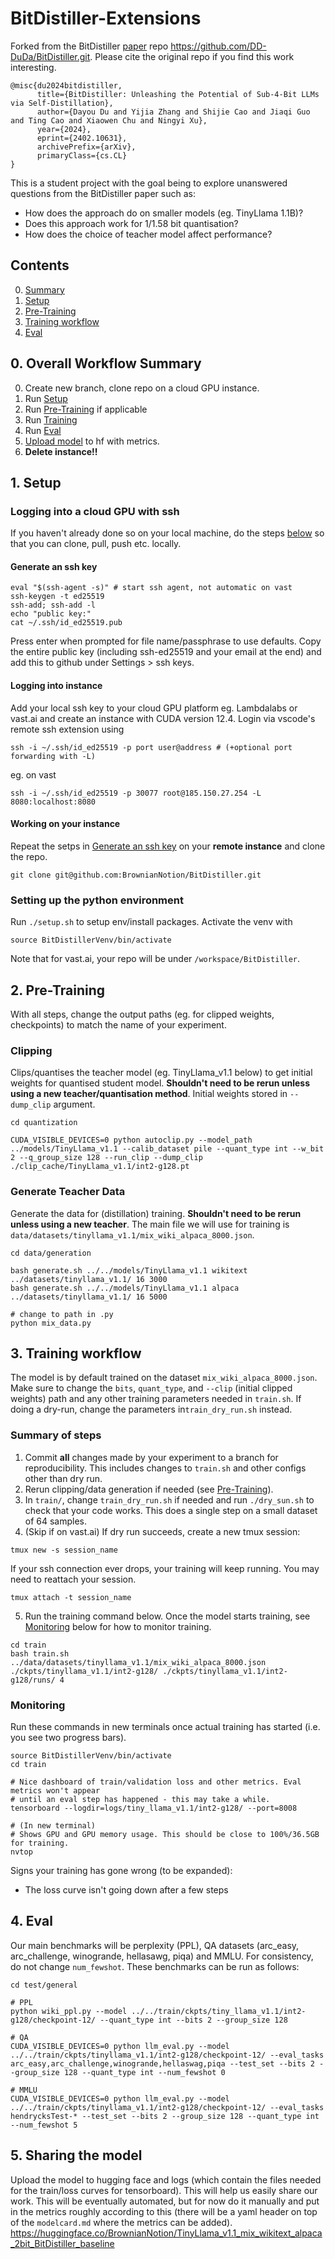 # BitDistiller-Extensions
Forked from the BitDistiller [paper](http://arxiv.org/abs/2402.10631) repo https://github.com/DD-DuDa/BitDistiller.git. Please cite the original repo if you find this work interesting.

```
@misc{du2024bitdistiller,
      title={BitDistiller: Unleashing the Potential of Sub-4-Bit LLMs via Self-Distillation}, 
      author={Dayou Du and Yijia Zhang and Shijie Cao and Jiaqi Guo and Ting Cao and Xiaowen Chu and Ningyi Xu},
      year={2024},
      eprint={2402.10631},
      archivePrefix={arXiv},
      primaryClass={cs.CL}
}
```
This is a student project with the goal being to explore unanswered questions from the BitDistiller paper such as:
- How does the approach do on smaller models (eg. TinyLlama 1.1B)?
- Does this approach work for 1/1.58 bit quantisation?
- How does the choice of teacher model affect performance?

## Contents
0. [Summary](#0-overall-workflow-summary)
1. [Setup](#1-setup)
2. [Pre-Training](#2-pre-training)
3. [Training workflow](#3-training-workflow)
4. [Eval](#4-eval)

## 0. Overall Workflow Summary
0. Create new branch, clone repo on a cloud GPU instance. 
1. Run [Setup](#1-setup)
2. Run [Pre-Training](#2-pre-training) if applicable
3. Run [Training](#3-training-workflow) 
4. Run [Eval](#4-eval)
5. [Upload model](#5-sharing-the-model) to hf with metrics.
6. **Delete instance!!**


## 1. Setup
### Logging into a cloud GPU with ssh 
If you haven't already done so on your local machine, do the steps [below](#generate-an-ssh-key-and-add-it-to-github) so that you can clone, pull, push etc. locally.
#### Generate an ssh key
```
eval "$(ssh-agent -s)" # start ssh agent, not automatic on vast
ssh-keygen -t ed25519
ssh-add; ssh-add -l
echo "public key:"
cat ~/.ssh/id_ed25519.pub
```
Press enter when prompted for file name/passphrase to use defaults. Copy the entire public key (including ssh-ed25519 and your email at the end) and add this to github under Settings > ssh keys.

#### Logging into instance
Add your local ssh key to your cloud GPU platform eg. Lambdalabs or vast.ai and create an instance with CUDA version 12.4. Login via vscode's remote ssh extension using 
```
ssh -i ~/.ssh/id_ed25519 -p port user@address # (+optional port forwarding with -L)
```
eg. on vast
```
ssh -i ~/.ssh/id_ed25519 -p 30077 root@185.150.27.254 -L 8080:localhost:8080
```

#### Working on your instance
Repeat the setps in [Generate an ssh key](#generate-an-ssh-key-and-add-it-to-github) on your **remote instance** and clone the repo.
```
git clone git@github.com:BrownianNotion/BitDistiller.git
```

### Setting up the python environment
Run `./setup.sh` to setup env/install packages. Activate the venv with
```
source BitDistillerVenv/bin/activate
```
Note that for vast.ai, your repo will be under `/workspace/BitDistiller`.

## 2. Pre-Training
With all steps, change the output paths (eg. for clipped weights, checkpoints) to match
the name of your experiment.

### Clipping
Clips/quantises the teacher model (eg. TinyLlama_v1.1 below) to get initial weights for quantised student model. **Shouldn't need to be rerun unless using a new teacher/quantisation method**. Initial weights stored in `--dump_clip` argument.
```
cd quantization

CUDA_VISIBLE_DEVICES=0 python autoclip.py --model_path ../models/TinyLlama_v1.1 --calib_dataset pile --quant_type int --w_bit 2 --q_group_size 128 --run_clip --dump_clip ./clip_cache/TinyLlama_v1.1/int2-g128.pt
```

### Generate Teacher Data
Generate the data for (distillation) training. **Shouldn't need to be rerun unless using a new teacher**. The main file we will use for training is `data/datasets/tinyllama_v1.1/mix_wiki_alpaca_8000.json`.
```
cd data/generation

bash generate.sh ../../models/TinyLlama_v1.1 wikitext ../datasets/tinyllama_v1.1/ 16 3000
bash generate.sh ../../models/TinyLlama_v1.1 alpaca ../datasets/tinyllama_v1.1/ 16 5000

# change to path in .py
python mix_data.py
```

## 3. Training workflow
The model is by default trained on the dataset `mix_wiki_alpaca_8000.json`. Make sure to change the `bits`, `quant_type`, and `--clip` (initial clipped weights) path and any other training parameters needed in `train.sh`. If doing a dry-run, change the parameters in`train_dry_run.sh` instead. 

### Summary of steps
1. Commit **all** changes made by your experiment to a branch for reproducibility. This includes changes to `train.sh` and other configs other than dry run. 
2. Rerun clipping/data generation if needed (see [Pre-Training](#2-pre-training)).
3. In `train/`, change `train_dry_run.sh` if needed and run `./dry_sun.sh` to check that your code works. This does a single step on a small dataset of 64 samples.
4. (Skip if on vast.ai) If dry run succeeds, create a new tmux session:
```
tmux new -s session_name
```
If your ssh connection ever drops, your training will keep running. You may need to reattach your session.
```
tmux attach -t session_name
```
5. Run the training command below. Once the model starts training, see [Monitoring](#monitoring) below for how to monitor training.
```
cd train
bash train.sh ../data/datasets/tinyllama_v1.1/mix_wiki_alpaca_8000.json ./ckpts/tinyllama_v1.1/int2-g128/ ./ckpts/tinyllama_v1.1/int2-g128/runs/ 4
```

### Monitoring
Run these commands in new terminals once actual training has started (i.e. you see two progress bars).
```
source BitDistillerVenv/bin/activate
cd train

# Nice dashboard of train/validation loss and other metrics. Eval metrics won't appear
# until an eval step has happened - this may take a while.
tensorboard --logdir=logs/tiny_llama_v1.1/int2-g128/ --port=8008

# (In new terminal)
# Shows GPU and GPU memory usage. This should be close to 100%/36.5GB for training.
nvtop
```

Signs your training has gone wrong (to be expanded):
* The loss curve isn't going down after a few steps

## 4. Eval
Our main benchmarks will be perplexity (PPL), QA datasets (arc_easy, arc_challenge, winogrande, hellasawg, piqa) and MMLU. For consistency, do not change `num_fewshot`. These benchmarks can be run as follows:
```
cd test/general

# PPL
python wiki_ppl.py --model ../../train/ckpts/tiny_llama_v1.1/int2-g128/checkpoint-12/ --quant_type int --bits 2 --group_size 128

# QA
CUDA_VISIBLE_DEVICES=0 python llm_eval.py --model ../../train/ckpts/tinyllama_v1.1/int2-g128/checkpoint-12/ --eval_tasks arc_easy,arc_challenge,winogrande,hellaswag,piqa --test_set --bits 2 --group_size 128 --quant_type int --num_fewshot 0 

# MMLU
CUDA_VISIBLE_DEVICES=0 python llm_eval.py --model  ../../train/ckpts/tinyllama_v1.1/int2-g128/checkpoint-12/ --eval_tasks hendrycksTest-* --test_set --bits 2 --group_size 128 --quant_type int --num_fewshot 5
```

## 5. Sharing the model
Upload the model to hugging face and logs (which contain the files needed for the train/loss curves for tensorboard). This will help us easily share our work. This will be eventually automated, but for now do it manually and put in the metrics roughly according to this (there will be a yaml header on top of the `modelcard.md` where the metrics can be added).
https://huggingface.co/BrownianNotion/TinyLlama_v1.1_mix_wikitext_alpaca_2bit_BitDistiller_baseline
